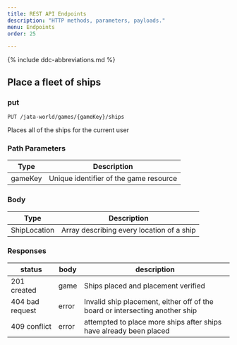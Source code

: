 ```yaml
---
title: REST API Endpoints
description: "HTTP methods, parameters, payloads."
menu: Endpoints
order: 25

---
```


{% include ddc-abbreviations.md %}


## Place a fleet of ships

### put

`PUT /jata-world/games/{gameKey}/ships`

Places all of the ships for the current user


### Path Parameters

| Type 	    | Description                       	     |
|-----------|-----------------------------------------|
| gameKey 	 | Unique identifier of the game resource	 |


### Body

| Type 	         | Description                       	        |
|----------------|--------------------------------------------|
| ShipLocation 	 | Array describing every location of a ship	 |


### Responses

| status          	 | body  	| description                             	                                                |
|-------------------|-------	|------------------------------------------------------------------------------------------|
| 201 created     	 | game  	| Ships placed and placement verified 	                                                    |
| 404 bad request 	 | error 	| Invalid ship placement, either off of the board or intersecting another ship           	 |
| 409 conflict 	    | error 	| attempted to place more ships after ships have already been placed           	           |




